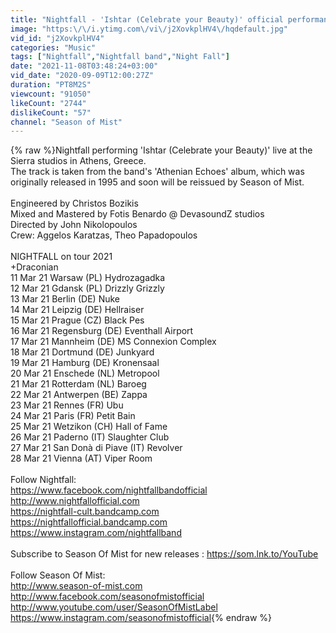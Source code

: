 ```yaml
---
title: "Nightfall - 'Ishtar (Celebrate your Beauty)' official performance video 2020"
image: "https:\/\/i.ytimg.com\/vi\/j2XovkplHV4\/hqdefault.jpg"
vid_id: "j2XovkplHV4"
categories: "Music"
tags: ["Nightfall","Nightfall band","Night Fall"]
date: "2021-11-08T03:48:24+03:00"
vid_date: "2020-09-09T12:00:27Z"
duration: "PT8M2S"
viewcount: "91050"
likeCount: "2744"
dislikeCount: "57"
channel: "Season of Mist"
---
```

{% raw %}Nightfall performing 'Ishtar (Celebrate your Beauty)' live at the Sierra studios in Athens, Greece.<br />The track is taken from the band's 'Athenian Echoes' album, which was originally released in 1995 and soon will be reissued by Season of Mist.<br /><br />Engineered by Christos Bozikis <br />Mixed and Mastered by Fotis Benardo @ DevasoundZ studios<br />Directed by John Nikolopoulos<br />Crew: Aggelos Karatzas, Theo Papadopoulos<br /><br />NIGHTFALL on tour 2021<br />+Draconian<br />11 Mar 21 Warsaw (PL) Hydrozagadka<br />12 Mar 21 Gdansk (PL) Drizzly Grizzly<br />13 Mar 21 Berlin (DE) Nuke<br />14 Mar 21 Leipzig (DE) Hellraiser<br />15 Mar 21 Prague (CZ) Black Pes<br />16 Mar 21 Regensburg (DE) Eventhall Airport<br />17 Mar 21 Mannheim (DE) MS Connexion Complex<br />18 Mar 21 Dortmund (DE) Junkyard<br />19 Mar 21 Hamburg (DE) Kronensaal<br />20 Mar 21 Enschede (NL) Metropool<br />21 Mar 21 Rotterdam (NL) Baroeg<br />22 Mar 21 Antwerpen (BE) Zappa<br />23 Mar 21 Rennes (FR) Ubu<br />24 Mar 21 Paris (FR) Petit Bain<br />25 Mar 21 Wetzikon (CH) Hall of Fame<br />26 Mar 21 Paderno (IT) Slaughter Club<br />27 Mar 21 San Donà di Piave (IT) Revolver<br />28 Mar 21 Vienna (AT) Viper Room<br /><br />Follow Nightfall:<br /><a rel="nofollow" target="blank" href="https://www.facebook.com/nightfallbandofficial">https://www.facebook.com/nightfallbandofficial</a><br /><a rel="nofollow" target="blank" href="http://www.nightfallofficial.com">http://www.nightfallofficial.com</a><br /><a rel="nofollow" target="blank" href="https://nightfall-cult.bandcamp.com">https://nightfall-cult.bandcamp.com</a><br /><a rel="nofollow" target="blank" href="https://nightfallofficial.bandcamp.com">https://nightfallofficial.bandcamp.com</a><br /><a rel="nofollow" target="blank" href="https://www.instagram.com/nightfallband">https://www.instagram.com/nightfallband</a><br /><br />Subscribe to Season Of Mist for new releases : <a rel="nofollow" target="blank" href="https://som.lnk.to/YouTube">https://som.lnk.to/YouTube</a><br /><br />Follow Season Of Mist:<br /><a rel="nofollow" target="blank" href="http://www.season-of-mist.com">http://www.season-of-mist.com</a><br /><a rel="nofollow" target="blank" href="http://www.facebook.com/seasonofmistofficial">http://www.facebook.com/seasonofmistofficial</a><br /><a rel="nofollow" target="blank" href="http://www.youtube.com/user/SeasonOfMistLabel">http://www.youtube.com/user/SeasonOfMistLabel</a><br /><a rel="nofollow" target="blank" href="https://www.instagram.com/seasonofmistofficial">https://www.instagram.com/seasonofmistofficial</a>{% endraw %}
